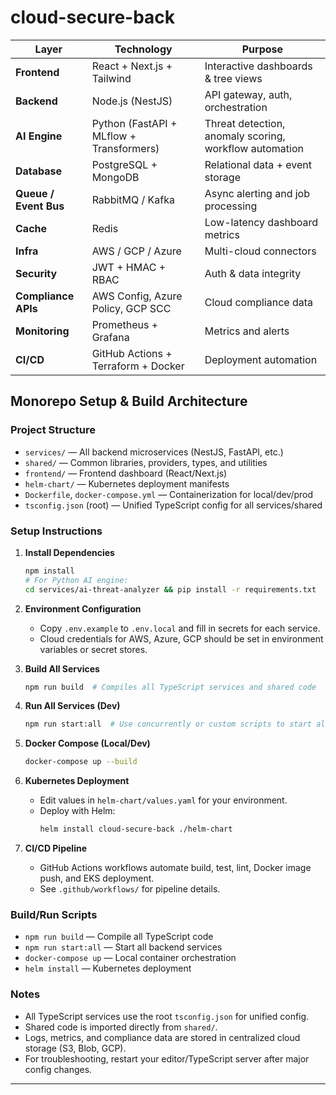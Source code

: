 # cloud-secure-back


| Layer                 | Technology                               | Purpose                                                |
| --------------------- | ---------------------------------------- | ------------------------------------------------------ |
| **Frontend**          | React + Next.js + Tailwind               | Interactive dashboards & tree views                    |
| **Backend**           | Node.js (NestJS)                         | API gateway, auth, orchestration                       |
| **AI Engine**         | Python (FastAPI + MLflow + Transformers) | Threat detection, anomaly scoring, workflow automation |
| **Database**          | PostgreSQL + MongoDB                     | Relational data + event storage                        |
| **Queue / Event Bus** | RabbitMQ / Kafka                         | Async alerting and job processing                      |
| **Cache**             | Redis                                    | Low-latency dashboard metrics                          |
| **Infra**             | AWS / GCP / Azure                        | Multi-cloud connectors                                 |
| **Security**          | JWT + HMAC + RBAC                        | Auth & data integrity                                  |
| **Compliance APIs**   | AWS Config, Azure Policy, GCP SCC        | Cloud compliance data                                  |
| **Monitoring**        | Prometheus + Grafana                     | Metrics and alerts                                     |
| **CI/CD**             | GitHub Actions + Terraform + Docker      | Deployment automation                                  |

## Monorepo Setup & Build Architecture

### Project Structure

- `services/` — All backend microservices (NestJS, FastAPI, etc.)
- `shared/` — Common libraries, providers, types, and utilities
- `frontend/` — Frontend dashboard (React/Next.js)
- `helm-chart/` — Kubernetes deployment manifests
- `Dockerfile`, `docker-compose.yml` — Containerization for local/dev/prod
- `tsconfig.json` (root) — Unified TypeScript config for all services/shared

### Setup Instructions

1. **Install Dependencies**
   ```sh
   npm install
   # For Python AI engine:
   cd services/ai-threat-analyzer && pip install -r requirements.txt
   ```

2. **Environment Configuration**
   - Copy `.env.example` to `.env.local` and fill in secrets for each service.
   - Cloud credentials for AWS, Azure, GCP should be set in environment variables or secret stores.

3. **Build All Services**
   ```sh
   npm run build  # Compiles all TypeScript services and shared code
   ```

4. **Run All Services (Dev)**
   ```sh
   npm run start:all  # Use concurrently or custom scripts to start all microservices
   ```

5. **Docker Compose (Local/Dev)**
   ```sh
   docker-compose up --build
   ```

6. **Kubernetes Deployment**
   - Edit values in `helm-chart/values.yaml` for your environment.
   - Deploy with Helm:
     ```sh
     helm install cloud-secure-back ./helm-chart
     ```

7. **CI/CD Pipeline**
   - GitHub Actions workflows automate build, test, lint, Docker image push, and EKS deployment.
   - See `.github/workflows/` for pipeline details.

### Build/Run Scripts
- `npm run build` — Compile all TypeScript code
- `npm run start:all` — Start all backend services
- `docker-compose up` — Local container orchestration
- `helm install` — Kubernetes deployment

### Notes
- All TypeScript services use the root `tsconfig.json` for unified config.
- Shared code is imported directly from `shared/`.
- Logs, metrics, and compliance data are stored in centralized cloud storage (S3, Blob, GCP).
- For troubleshooting, restart your editor/TypeScript server after major config changes.

---

